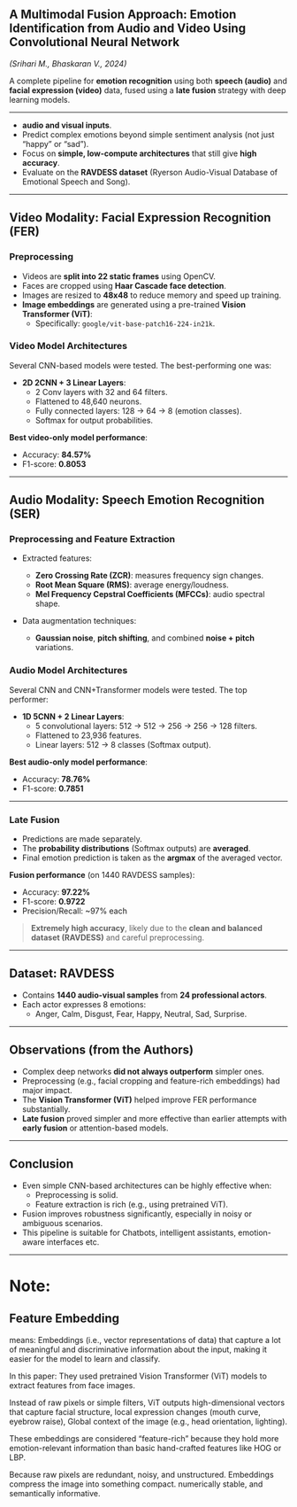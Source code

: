 
## **A Multimodal Fusion Approach: Emotion Identification from Audio and Video Using Convolutional Neural Network**  
*(Srihari M., Bhaskaran V., 2024)*

A complete pipeline for **emotion recognition** using both **speech (audio)** and **facial expression (video)** data, fused using a **late fusion** strategy with deep learning models.

---
- **audio and visual inputs**.
- Predict complex emotions beyond simple sentiment analysis (not just “happy” or “sad”).
- Focus on **simple, low-compute architectures** that still give **high accuracy**.
- Evaluate on the **RAVDESS dataset** (Ryerson Audio-Visual Database of Emotional Speech and Song).

---

## **Video Modality: Facial Expression Recognition (FER)**

### Preprocessing
- Videos are **split into 22 static frames** using OpenCV.
- Faces are cropped using **Haar Cascade face detection**.
- Images are resized to **48x48** to reduce memory and speed up training.
- **Image embeddings** are generated using a pre-trained **Vision Transformer (ViT)**:
  - Specifically: `google/vit-base-patch16-224-in21k`.

### Video Model Architectures
Several CNN-based models were tested. The best-performing one was:

- **2D 2CNN + 3 Linear Layers**:
  - 2 Conv layers with 32 and 64 filters.
  - Flattened to 48,640 neurons.
  - Fully connected layers: 128 → 64 → 8 (emotion classes).
  - Softmax for output probabilities.

**Best video-only model performance**:
- Accuracy: **84.57%**
- F1-score: **0.8053**

---

## **Audio Modality: Speech Emotion Recognition (SER)**

### Preprocessing and Feature Extraction
- Extracted features:
  - **Zero Crossing Rate (ZCR)**: measures frequency sign changes.
  - **Root Mean Square (RMS)**: average energy/loudness.
  - **Mel Frequency Cepstral Coefficients (MFCCs)**: audio spectral shape.

- Data augmentation techniques:
  - **Gaussian noise**, **pitch shifting**, and combined **noise + pitch** variations.

### Audio Model Architectures
Several CNN and CNN+Transformer models were tested. The top performer:

- **1D 5CNN + 2 Linear Layers**:
  - 5 convolutional layers: 512 → 512 → 256 → 256 → 128 filters.
  - Flattened to 23,936 features.
  - Linear layers: 512 → 8 classes (Softmax output).

**Best audio-only model performance**:
- Accuracy: **78.76%**
- F1-score: **0.7851**

---

### Late Fusion
- Predictions are made separately.
- The **probability distributions** (Softmax outputs) are **averaged**.
- Final emotion prediction is taken as the **argmax** of the averaged vector.

**Fusion performance** (on 1440 RAVDESS samples):
- Accuracy: **97.22%**
- F1-score: **0.9722**
- Precision/Recall: ~97% each

> **Extremely high accuracy**, likely due to the **clean and balanced dataset (RAVDESS)** and careful preprocessing.

---

## Dataset: RAVDESS
- Contains **1440 audio-visual samples** from **24 professional actors**.
- Each actor expresses 8 emotions:
  - Anger, Calm, Disgust, Fear, Happy, Neutral, Sad, Surprise.

---

## Observations (from the Authors)

- Complex deep networks **did not always outperform** simpler ones.
- Preprocessing (e.g., facial cropping and feature-rich embeddings) had major impact.
- The **Vision Transformer (ViT)** helped improve FER performance substantially.
- **Late fusion** proved simpler and more effective than earlier attempts with **early fusion** or attention-based models.

---

## Conclusion
- Even simple CNN-based architectures can be highly effective when:
  - Preprocessing is solid.
  - Feature extraction is rich (e.g., using pretrained ViT).
- Fusion improves robustness significantly, especially in noisy or ambiguous scenarios.
- This pipeline is suitable for Chatbots, intelligent assistants, emotion-aware interfaces etc.

---

# Note:
## Feature Embedding
means:
Embeddings (i.e., vector representations of data) that capture a lot of meaningful and discriminative information about the input, making it easier for the model to learn and classify.

In this paper:
They used pretrained Vision Transformer (ViT) models to extract features from face images.

Instead of raw pixels or simple filters, ViT outputs high-dimensional vectors that capture facial structure, local expression changes (mouth curve, eyebrow raise), Global context of the image (e.g., head orientation, lighting).

These embeddings are considered “feature-rich” because they hold more emotion-relevant information than basic hand-crafted features like HOG or LBP.

Because raw pixels are redundant, noisy, and unstructured. Embeddings compress the image into something compact. numerically stable, and semantically informative.

